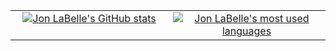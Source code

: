<table style="width: 100%">
  <tr>
    <td style="width: 50%; text-align: center; vertical-align: top;">
      <a href="#"><img title="Jon LaBelle's GitHub stats" src="https://github-readme-stats.vercel.app/api?username=jonlabelle&show_icons=true&count_private=true&include_all_commits=true&title_color=adbac7&icon_color=3ad253&text_color=768390&bg_color=22272d&hide_border=true" align="center"></a>
    </td>
    <td style="width: 50%; text-align: center; vertical-align: top;">
      <a href="#"><img title="Jon LaBelle's most used languages" src="https://github-readme-stats.vercel.app/api/top-langs/?username=jonlabelle&langs_count=6&layout=compact&title_color=adbac7&text_color=768390&bg_color=22272d&hide_border=true" align="center"></a>
    </td>
  </tr>
</table>
